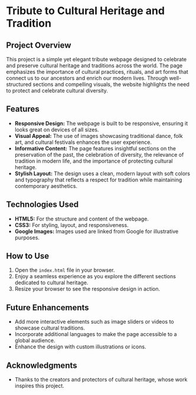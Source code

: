 # Tribute to Cultural Heritage and Tradition

## Project Overview

This project is a simple yet elegant tribute webpage designed to celebrate and preserve cultural heritage and traditions across the world. The page emphasizes the importance of cultural practices, rituals, and art forms that connect us to our ancestors and enrich our modern lives. Through well-structured sections and compelling visuals, the website highlights the need to protect and celebrate cultural diversity.

## Features

- **Responsive Design:** The webpage is built to be responsive, ensuring it looks great on devices of all sizes.
- **Visual Appeal:** The use of images showcasing traditional dance, folk art, and cultural festivals enhances the user experience.
- **Informative Content:** The page features insightful sections on the preservation of the past, the celebration of diversity, the relevance of tradition in modern life, and the importance of protecting cultural heritage.
- **Stylish Layout:** The design uses a clean, modern layout with soft colors and typography that reflects a respect for tradition while maintaining contemporary aesthetics.

## Technologies Used

- **HTML5:** For the structure and content of the webpage.
- **CSS3:** For styling, layout, and responsiveness.
- **Google Images:** Images used are linked from Google for illustrative purposes.

## How to Use

1. Open the `index.html` file in your browser.
2. Enjoy a seamless experience as you explore the different sections dedicated to cultural heritage.
3. Resize your browser to see the responsive design in action.

## Future Enhancements

- Add more interactive elements such as image sliders or videos to showcase cultural traditions.
- Incorporate additional languages to make the page accessible to a global audience.
- Enhance the design with custom illustrations or icons.

## Acknowledgments

- Thanks to the creators and protectors of cultural heritage, whose work inspires this project.
